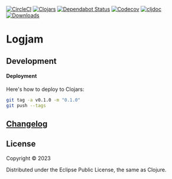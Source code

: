 [![CircleCI](https://circleci.com/gh/clojure-emacs/logjam/tree/master.svg?style=svg)](https://circleci.com/gh/clojure-emacs/logjam/tree/master)
[![Clojars](https://img.shields.io/clojars/v/mx.cider/logjam.svg)](https://clojars.org/mx.cider/logjam)
[![Dependabot Status](https://versions.deps.co/clojure-emacs/logjam/status.svg)](https://versions.deps.co/clojure-emacs/logjam)
[![Codecov](https://codecov.io/gh/clojure-emacs/logjam/branch/master/graph/badge.svg)](https://codecov.io/gh/clojure-emacs/logjam/)
[![cljdoc](https://cljdoc.org/badge/mx.cider/logjam)](https://cljdoc.org/d/mx.cider/logjam/CURRENT)
[![Downloads](https://versions.deps.co/mx.cider/logjam/downloads.svg)](https://clojars.org/mx.cider/logjam)

# Logjam

## Development

#### Deployment

Here's how to deploy to Clojars:

```bash
git tag -a v0.1.0 -m "0.1.0"
git push --tags
```

## [Changelog](CHANGELOG.md)

## License

Copyright © 2023

Distributed under the Eclipse Public License, the same as Clojure.
